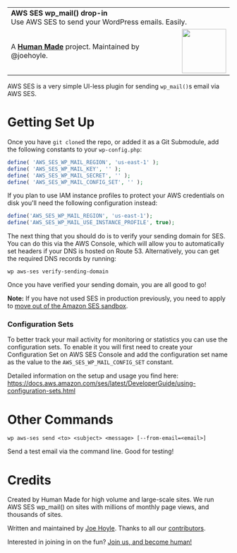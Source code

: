 <table width="100%">
	<tr>
		<td align="left" width="100%" colspan="2">
			<strong>AWS SES wp_mail() drop-in</strong><br />
			Use AWS SES to send your WordPress emails. Easily.
		</td>
	</tr>
	<tr>
		<td>
			A <strong><a href="https://hmn.md/">Human Made</a></strong> project. Maintained by @joehoyle.
		</td>
		<td align="center">
			<img src="https://hmn.md/content/themes/hmnmd/assets/images/hm-logo.svg" width="100" />
		</td>
	</tr>
</table>

AWS SES is a very simple UI-less plugin for sending `wp_mail()`s email via AWS SES.

Getting Set Up
==========

Once you have `git clone`d the repo, or added it as a Git Submodule, add the following constants to your `wp-config.php`:

```PHP
define( 'AWS_SES_WP_MAIL_REGION', 'us-east-1' );
define( 'AWS_SES_WP_MAIL_KEY', '' );
define( 'AWS_SES_WP_MAIL_SECRET', '' );
define( 'AWS_SES_WP_MAIL_CONFIG_SET', '' );
```

If you plan to use IAM instance profiles to protect your AWS credentials on disk you'll need the following configuration instead:

```PHP
define('AWS_SES_WP_MAIL_REGION', 'us-east-1');
define('AWS_SES_WP_MAIL_USE_INSTANCE_PROFILE', true);
```


The next thing that you should do is to verify your sending domain for SES. You can do this via the AWS Console, which will allow you to automatically set headers if your DNS is hosted on Route 53. Alternatively, you can get the required DNS records by running:

```
wp aws-ses verify-sending-domain
```

Once you have verified your sending domain, you are all good to go!

**Note:** If you have not used SES in production previously, you need to apply to [move out of the Amazon SES sandbox](http://docs.aws.amazon.com/ses/latest/DeveloperGuide/request-production-access.html).

### Configuration Sets

To better track your mail activity for monitoring or statistics you can use the configuration sets. To enable it you will first need to create your Configuration Set on AWS SES Console and add the configuration set name as the value to the `AWS_SES_WP_MAIL_CONFIG_SET` constant. 

Detailed information on the setup and usage you find here: https://docs.aws.amazon.com/ses/latest/DeveloperGuide/using-configuration-sets.html

Other Commands
=======

`wp aws-ses send <to> <subject> <message> [--from-email=<email>]`

Send a test email via the command line. Good for testing!

Credits
=======
Created by Human Made for high volume and large-scale sites. We run AWS SES wp_mail() on sites with millions of monthly page views, and thousands of sites.

Written and maintained by [Joe Hoyle](https://github.com/joehoyle). Thanks to all our [contributors](https://github.com/humanmade/S3-Uploads/graphs/contributors).

Interested in joining in on the fun? [Join us, and become human!](https://hmn.md/is/hiring/)
